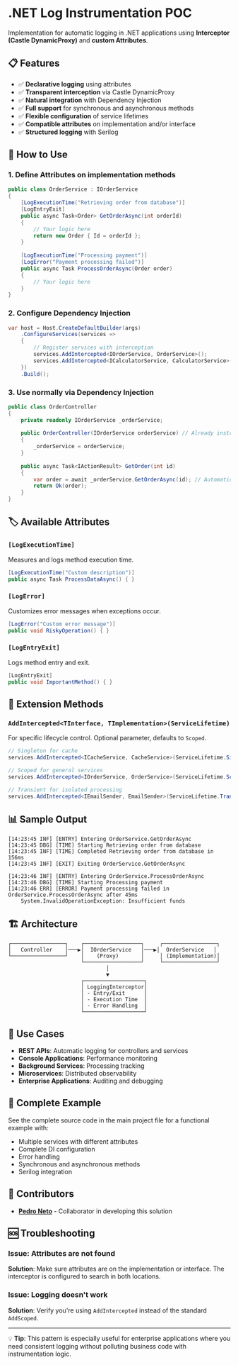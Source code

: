 # .NET Log Instrumentation POC

Implementation for automatic logging in .NET applications using **Interceptor (Castle DynamicProxy)** and **custom Attributes**.

## 📋 Features

- ✅ **Declarative logging** using attributes
- ✅ **Transparent interception** via Castle DynamicProxy
- ✅ **Natural integration** with Dependency Injection
- ✅ **Full support** for synchronous and asynchronous methods
- ✅ **Flexible configuration** of service lifetimes
- ✅ **Compatible attributes** on implementation and/or interface
- ✅ **Structured logging** with Serilog

## 📖 How to Use

### 1. Define Attributes on implementation methods

```csharp
public class OrderService : IOrderService
{
    [LogExecutionTime("Retrieving order from database")]
    [LogEntryExit]
    public async Task<Order> GetOrderAsync(int orderId)
    {
        // Your logic here
        return new Order { Id = orderId };
    }
    
    [LogExecutionTime("Processing payment")]
    [LogError("Payment processing failed")]
    public async Task ProcessOrderAsync(Order order)
    {
        // Your logic here
    }
}
```

### 2. Configure Dependency Injection

```csharp
var host = Host.CreateDefaultBuilder(args)
    .ConfigureServices(services =>
    {
        // Register services with interception
        services.AddIntercepted<IOrderService, OrderService>();
        services.AddIntercepted<ICalculatorService, CalculatorService>();
    })
    .Build();
```

### 3. Use normally via Dependency Injection

```csharp
public class OrderController
{
    private readonly IOrderService _orderService;
    
    public OrderController(IOrderService orderService) // Already instrumented!
    {
        _orderService = orderService;
    }
    
    public async Task<IActionResult> GetOrder(int id)
    {
        var order = await _orderService.GetOrderAsync(id); // Automatic logging
        return Ok(order);
    }
}
```

## 🏷️ Available Attributes

### `[LogExecutionTime]`
Measures and logs method execution time.

```csharp
[LogExecutionTime("Custom description")]
public async Task ProcessDataAsync() { }
```

### `[LogError]`
Customizes error messages when exceptions occur.

```csharp
[LogError("Custom error message")]
public void RiskyOperation() { }
```

### `[LogEntryExit]`
Logs method entry and exit.

```csharp
[LogEntryExit]
public void ImportantMethod() { }
```

## 🔧 Extension Methods

### `AddIntercepted<TInterface, TImplementation>(ServiceLifetime)`
For specific lifecycle control. Optional parameter, defaults to `Scoped`.

```csharp
// Singleton for cache
services.AddIntercepted<ICacheService, CacheService>(ServiceLifetime.Singleton);

// Scoped for general services
services.AddIntercepted<IOrderService, OrderService>(ServiceLifetime.Scoped);

// Transient for isolated processing
services.AddIntercepted<IEmailSender, EmailSender>(ServiceLifetime.Transient);
```

## 📊 Sample Output

```
[14:23:45 INF] [ENTRY] Entering OrderService.GetOrderAsync
[14:23:45 DBG] [TIME] Starting Retrieving order from database
[14:23:45 INF] [TIME] Completed Retrieving order from database in 156ms
[14:23:45 INF] [EXIT] Exiting OrderService.GetOrderAsync

[14:23:46 INF] [ENTRY] Entering OrderService.ProcessOrderAsync
[14:23:46 DBG] [TIME] Starting Processing payment
[14:23:46 ERR] [ERROR] Payment processing failed in OrderService.ProcessOrderAsync after 45ms
    System.InvalidOperationException: Insufficient funds
```

## 🏗️ Architecture

```
┌─────────────────┐    ┌──────────────────┐     ┌─────────────────┐
│   Controller    │───▶│  IOrderService   │───▶│  OrderService   │
└─────────────────┘    │    (Proxy)       │     │ (Implementation)│
                       └──────────────────┘     └─────────────────┘
                               │
                               ▼
                       ┌───────────────────┐
                       │ LoggingInterceptor│
                       │ - Entry/Exit      │
                       │ - Execution Time  │
                       │ - Error Handling  │
                       └───────────────────┘
```

## 🎯 Use Cases

- **REST APIs**: Automatic logging for controllers and services
- **Console Applications**: Performance monitoring
- **Background Services**: Processing tracking
- **Microservices**: Distributed observability
- **Enterprise Applications**: Auditing and debugging

## 📝 Complete Example

See the complete source code in the main project file for a functional example with:

- Multiple services with different attributes
- Complete DI configuration
- Error handling
- Synchronous and asynchronous methods
- Serilog integration

## 🤝 Contributors

- **[Pedro Neto](https://github.com/13pneto)** - Collaborator in developing this solution

## 🆘 Troubleshooting

### Issue: Attributes are not found
**Solution**: Make sure attributes are on the implementation or interface. The interceptor is configured to search in both locations.

### Issue: Logging doesn't work
**Solution**: Verify you're using `AddIntercepted` instead of the standard `AddScoped`.

---

💡 **Tip**: This pattern is especially useful for enterprise applications where you need consistent logging without polluting business code with instrumentation logic.
